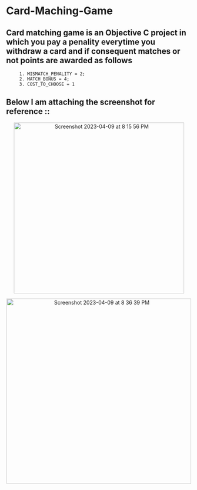 # Card-Maching-Game

## Card matching game is an Objective C project in which you pay a penality everytime you withdraw a card and if consequent matches or not points are awarded as follows
         1. MISMATCH_PENALITY = 2;
         2. MATCH_BONUS = 4;
         3. COST_TO_CHOOSE = 1
         
         
## Below I am attaching the screenshot for reference ::
<p align="center">
<img width="463" alt="Screenshot 2023-04-09 at 8 15 56 PM" src="https://user-images.githubusercontent.com/48135129/230781243-98b36c98-7a6e-4fda-a299-3d9d5312d814.png">
</p>

<break>

<p align="center">
<img width="502" alt="Screenshot 2023-04-09 at 8 36 39 PM" src="https://user-images.githubusercontent.com/48135129/230781250-6a2442a6-0159-43f1-bd58-a3847559013e.png">
</p>

